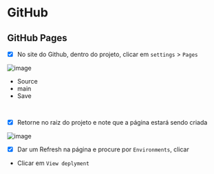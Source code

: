# GitHub



## GitHub Pages

- [x] No site do Github, dentro do projeto, clicar em `settings` > `Pages`

![image](https://user-images.githubusercontent.com/108991648/213933145-64337939-5560-42fd-b020-d187aa134564.png)

- Source 
- main
- Save
<br>

- [x] Retorne no raiz do projeto e note que a página estará sendo criada

![image](https://user-images.githubusercontent.com/108991648/213933270-76cf8fea-5507-482d-bba3-8db6254880c0.png)

- [x] Dar um Refresh na página e procure por `Environments`, clicar 
- Clicar em `View deplyment`


